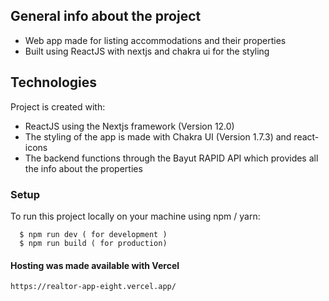 ## General info about the project
* Web app made for listing accommodations and their properties
* Built using ReactJS with nextjs and chakra ui for the styling


## Technologies
Project is created with:
* ReactJS using the Nextjs framework (Version 12.0)
* The styling of the app is made with Chakra UI (Version 1.7.3) and react-icons
* The backend functions through the Bayut RAPID API which provides all the info about the properties


### Setup
To run this project locally on your machine using npm / yarn: 
```
  $ npm run dev ( for development )
  $ npm run build ( for production)
```


#### Hosting was made available with Vercel 
``` https://realtor-app-eight.vercel.app/ ```
